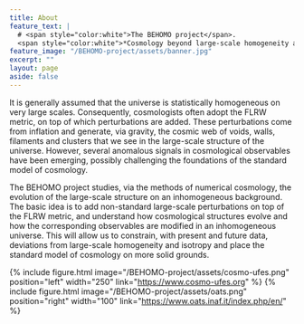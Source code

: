 ```yaml
---
title: About
feature_text: |
  # <span style="color:white">The BEHOMO project</span>.
  <span style="color:white">*Cosmology beyond large-scale homogeneity and isotropy*</span>
feature_image: "/BEHOMO-project/assets/banner.jpg"
excerpt: ""
layout: page
aside: false
---
```


<!-- {% include figure.html image="/assets/profile.jpeg" position="left" width="299px" %} -->

<!-- <img src="/BEHOMO-project/assets/void.gif" position="left" width="299px" > -->

<!-- ###### Welcome to the BEHOMO project! -->


It is generally assumed that the universe is statistically homogeneous on very large scales. Consequently, cosmologists often adopt the FLRW metric, on top of which perturbations are added. These perturbations come from inflation and generate, via gravity, the cosmic web of voids, walls, filaments and clusters that we see in the large-scale structure of the universe. However, several anomalous signals in cosmological observables have been emerging, possibly challenging the foundations of the standard model of cosmology.


The BEHOMO project studies, via the methods of numerical cosmology, the evolution of the large-scale structure on an inhomogeneous background. The basic idea is to add non-standard large-scale perturbations on top of the FLRW metric, and understand how cosmological structures evolve and how the corresponding observables are modified in an inhomogeneous universe. This will allow us to constrain, with present and future data, deviations from large-scale homogeneity and isotropy and place the standard model of cosmology on more solid grounds.



{% include figure.html image="/BEHOMO-project/assets/cosmo-ufes.png" position="left" width="250" link="https://www.cosmo-ufes.org" %}
{% include figure.html image="/BEHOMO-project/assets/oats.png" position="right" width="100" link="https://www.oats.inaf.it/index.php/en/" %}


